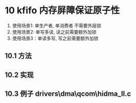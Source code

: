
# 10 kfifo 内存屏障保证原子性
1. 使用场景1: 单生产者, 单消费者 不需要外层锁
2. 使用场景2: 单写多读, 读之前需要额外加锁
3. 使用场景3：单读多写, 写之前需要额外加锁
## 10.1 方法

## 10.2 实现
## 10.3 例子 drivers\dma\qcom\hidma_ll.c